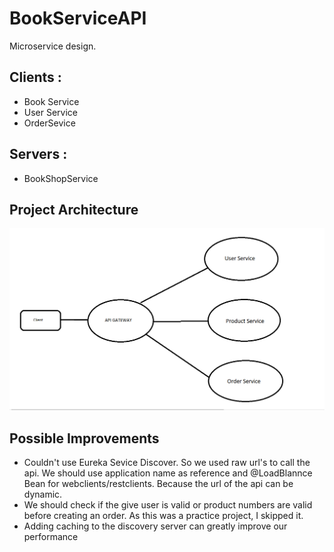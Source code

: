 # BookServiceAPI

Microservice design.

## Clients :

* Book Service
* User Service
* OrderSevice


## Servers :

* BookShopService


## Project Architecture 

![Project Architecture][Arch-screenshot]


[Arch-screenshot]: Arch.png

## Possible Improvements
* Couldn't use Eureka Sevice Discover. So we used raw url's to call the api. We should use application name as reference and @LoadBlannce Bean for webclients/restclients. Because the url of the api can be dynamic.
* We should check if the give user is valid or product numbers are valid before creating an order. As this was a practice project, I skipped it.
* Adding caching to the discovery server can greatly improve our performance
